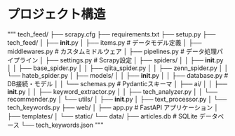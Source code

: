 # プロジェクト構造
"""
tech_feed/
├── scrapy.cfg
├── requirements.txt
├── setup.py
├── tech_feed/
│   ├── __init__.py
│   ├── items.py          # データモデル定義
│   ├── middlewares.py    # カスタムミドルウェア
│   ├── pipelines.py      # データ処理パイプライン
│   ├── settings.py       # Scrapy設定
│   ├── spiders/
│   │   ├── __init__.py
│   │   ├── base_spider.py
│   │   ├── qiita_spider.py
│   │   ├── zenn_spider.py
│   │   └── hateb_spider.py
│   ├── models/
│   │   ├── __init__.py
│   │   ├── database.py   # DB接続・モデル
│   │   └── schemas.py    # Pydanticスキーマ
│   ├── ai/
│   │   ├── __init__.py
│   │   ├── keyword_extractor.py
│   │   ├── tech_analyzer.py
│   │   └── recommender.py
│   └── utils/
│       ├── __init__.py
│       ├── text_processor.py
│       └── tech_keywords.py
├── web/
│   ├── app.py           # FastAPI アプリケーション
│   ├── templates/
│   └── static/
└── data/
    ├── articles.db      # SQLite データベース
    └── tech_keywords.json
"""